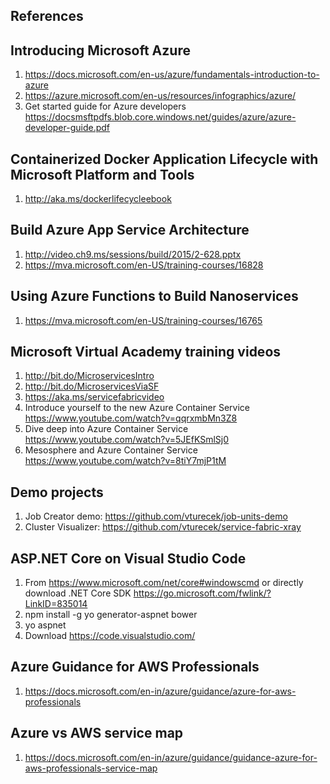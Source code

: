 ## References

## Introducing Microsoft Azure
  1. https://docs.microsoft.com/en-us/azure/fundamentals-introduction-to-azure
  2. https://azure.microsoft.com/en-us/resources/infographics/azure/
  3. Get started guide for Azure developers https://docsmsftpdfs.blob.core.windows.net/guides/azure/azure-developer-guide.pdf 

## Containerized Docker Application Lifecycle with Microsoft Platform and Tools 
  1. http://aka.ms/dockerlifecycleebook

## Build Azure App Service Architecture
  1. http://video.ch9.ms/sessions/build/2015/2-628.pptx
  2. https://mva.microsoft.com/en-US/training-courses/16828

## Using Azure Functions to Build Nanoservices
  1. https://mva.microsoft.com/en-US/training-courses/16765

## Microsoft Virtual Academy training videos 
  1. http://bit.do/MicroservicesIntro
  2. http://bit.do/MicroservicesViaSF
  3. https://aka.ms/servicefabricvideo
  4. Introduce yourself to the new Azure Container Service https://www.youtube.com/watch?v=qqrxmbMn3Z8
  5. Dive deep into Azure Container Service https://www.youtube.com/watch?v=5JEfKSmlSj0
  5. Mesosphere and Azure Container Service https://www.youtube.com/watch?v=8tiY7mjP1tM 

## Demo projects
  1. Job Creator demo: https://github.com/vturecek/job-units-demo
  2. Cluster Visualizer: https://github.com/vturecek/service-fabric-xray

## ASP.NET Core on Visual Studio Code 
  1. From https://www.microsoft.com/net/core#windowscmd or directly download .NET Core SDK https://go.microsoft.com/fwlink/?LinkID=835014 
  2. npm install -g yo generator-aspnet bower
  3. yo aspnet
  4. Download https://code.visualstudio.com/
  
## Azure Guidance for AWS Professionals
  1. https://docs.microsoft.com/en-in/azure/guidance/azure-for-aws-professionals
 
## Azure vs AWS service map
  1. https://docs.microsoft.com/en-in/azure/guidance/guidance-azure-for-aws-professionals-service-map
